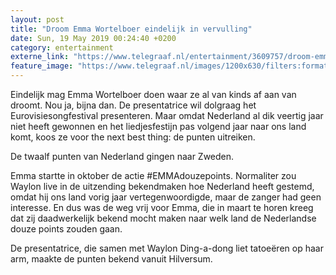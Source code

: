 ```yaml
---
layout: post
title: "Droom Emma Wortelboer eindelijk in vervulling"
date: Sun, 19 May 2019 00:24:40 +0200
category: entertainment
externe_link: "https://www.telegraaf.nl/entertainment/3609757/droom-emma-wortelboer-eindelijk-in-vervulling"
feature_image: "https://www.telegraaf.nl/images/1200x630/filters:format(jpeg):quality(80)/cdn-kiosk-api.telegraaf.nl/8f0e85c2-79c4-11e9-abf7-02d2fb1aa1d7.jpg"
---
```


<p class="intro">Eindelijk mag Emma Wortelboer doen waar ze al van kinds af aan van droomt. Nou ja, bijna dan. De presentatrice wil dolgraag het Eurovisiesongfestival presenteren. Maar omdat Nederland al dik veertig jaar niet heeft gewonnen en het liedjesfestijn pas volgend jaar naar ons land komt, koos ze voor the next best thing: de punten uitreiken.</p> <p>De twaalf punten van Nederland gingen naar Zweden.</p><p>Emma startte in oktober de actie #EMMAdouzepoints. Normaliter zou Waylon live in de uitzending bekendmaken hoe Nederland heeft gestemd, omdat hij ons land vorig jaar vertegenwoordigde, maar de zanger had geen interesse. En dus was de weg vrij voor Emma, die in maart te horen kreeg dat zij daadwerkelijk bekend mocht maken naar welk land de Nederlandse douze points zouden gaan.</p><p>De presentatrice, die samen met Waylon Ding-a-dong liet tatoeëren op haar arm, maakte de punten bekend vanuit Hilversum.</p>
